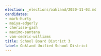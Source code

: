```yaml
---
election: _elections/oakland/2020-11-03.md
candidates:
- mark-hurty
- maiya-edgerly
- cherisse-gash
- maximo-santana
- van-cedric-williams
title: School Board District 3
label: Oakland Unified School District
---
```

